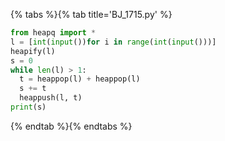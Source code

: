 {% tabs %}{% tab title='BJ_1715.py' %}

```py
from heapq import *
l = [int(input())for i in range(int(input()))]
heapify(l)
s = 0
while len(l) > 1:
  t = heappop(l) + heappop(l)
  s += t
  heappush(l, t)
print(s)
```

{% endtab %}{% endtabs %}
